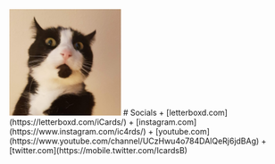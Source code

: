 <img src="/docs/assets/profile.png" width="200" />
# Socials
+ [letterboxd.com](https://letterboxd.com/iCards/)
+ [instagram.com](https://www.instagram.com/ic4rds/)
+ [youtube.com](https://www.youtube.com/channel/UCzHwu4o784DAlQeRj6jdBAg)
+ [twitter.com](https://mobile.twitter.com/IcardsB)
